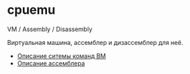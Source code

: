# cpuemu
VM / Assembly / Disassembly

Виртуальная машина, ассемблер и дизассемблер для неё.

- [Описание ситемы команд ВМ](VM_Commands.md)
- [Описание ассемблера](VBCASM_Description.md)
